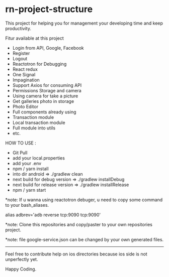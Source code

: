 # rn-project-structure
<p>
This project for helping you for management your developing time and keep productivity.
</p>

Fitur available at this project
- Login from API, Google, Facebook
- Register
- Logout
- Reactotron for Debugging
- React redux
- One Signal
- Impagination
- Support Axios for consuming API
- Permissions Storage and camera
- Using camera for take a picture
- Get galleries photo in storage
- Photo Editor
- Full components already using
- Transaction module
- Local transaction module
- Full module into utils
- etc.

HOW TO USE :
- Git Pull
- add your local.properties
- add your .env
- npm / yarn install
- into dir android => ./gradlew clean
- next build for debug version => ./gradlew installDebug
- next build for release version => ./gradlew installRelease
- npm / yarn start


*note: If u wanna using reactotron debuger, u need to copy some command to your bash_aliases.

alias adbrev='adb reverse tcp:9090 tcp:9090'

*note: Clone this repositories and copy/paster to your own repositories project.

*note: file google-service.json can be changed by your own generated files.

---------------------------------------------------------------------------------------------

Feel free to contribute help on ios directories because ios side is not unperfectly yet.

Happy Coding.

